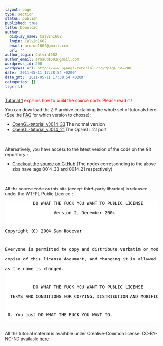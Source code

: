 ```yaml
---
layout: page
type: section
status: publish
published: true
title: Download
author:
  display_name: Calvin1602
  login: Calvin1602
  email: arnaud1602@gmail.com
  url: ''
author_login: Calvin1602
author_email: arnaud1602@gmail.com
wordpress_id: 200
wordpress_url: http://www.opengl-tutorial.org/?page_id=200
date: '2011-05-11 17:38:54 +0200'
date_gmt: '2011-05-11 17:38:54 +0200'
categories: []
tags: []
---
```

<p><span style="color: #ff0000;"><a title="Tutorial 1 : Opening a window" href="http://www.opengl-tutorial.org/beginners-tutorials/tutorial-1-opening-a-window/">Tutorial 1</a> explains how to build the source code. Please read it !</span></p>
<p>You can download the ZIP archive containing the whole set of tutorials here (See the <a title="FAQ" href="http://www.opengl-tutorial.org/miscellaneous/faq/" target="_blank">FAQ</a> for which version to choose):</p>
<ul>
<li><a href="http://www.opengl-tutorial.org/wp-content/uploads/2011/05/OpenGL-tutorial_v0014_33.zip">OpenGL-tutorial_v0014_33</a>&nbsp;The normal version</li>
<li><a href="http://www.opengl-tutorial.org/wp-content/uploads/2011/05/OpenGL-tutorial_v0014_21.zip">OpenGL-tutorial_v0014_21</a>&nbsp;The OpenGL 2.1 port</li><br />
</ul><br />
Alternatively, you have access to the latest version of the code on the Git repository :</p>
<ul>
<li><a href="https://github.com/Whiteseeker/opengl-tutorials">Checkout the source on GitHub</a> (The nodes corresponding to the above zips have tags 0014_33 and 0014_21 respectively)</li>
<br />
</ul><br />
All the source code on this site (except third-party libraries) is released under the WTFPL Public Licence :</p>
<pre style="background-color: white; color: black;">           DO WHAT THE FUCK YOU WANT TO PUBLIC LICENSE<br />
                   Version 2, December 2004</p>
<p>Copyright (C) 2004 Sam Hocevar <sam@hocevar.net></p>
<p>Everyone is permitted to copy and distribute verbatim or modified<br />
copies of this license document, and changing it is allowed as long<br />
as the name is changed.</p>
<p>           DO WHAT THE FUCK YOU WANT TO PUBLIC LICENSE<br />
  TERMS AND CONDITIONS FOR COPYING, DISTRIBUTION AND MODIFICATION</p>
<p> 0. You just DO WHAT THE FUCK YOU WANT TO.</pre><br />
All the tutorial material is available under Creative-Common license: CC-BY-NC-ND available <a style="display: inline;" href="http://creativecommons.org/licenses/by-nc-nd/3.0/fr/deed.en">here</a></p>
